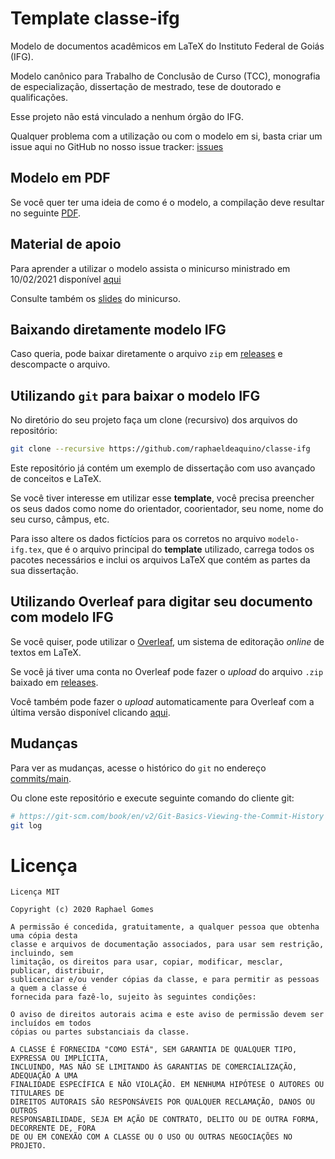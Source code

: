 # Template classe-ifg

Modelo de documentos acadêmicos em LaTeX do Instituto Federal de Goiás (IFG).

Modelo canônico para Trabalho de Conclusão de Curso (TCC), monografia de especialização, dissertação de mestrado, tese de doutorado e qualificações.

Esse projeto não está vinculado a nenhum órgão do IFG.

Qualquer problema com a utilização ou com o modelo em si, basta criar um issue aqui no GitHub no nosso issue tracker: [issues](../../issues)


## Modelo em PDF

Se você quer ter uma ideia de como é o modelo, a compilação deve resultar no seguinte [PDF](../../../classe-ifg/blob/master/modelo-ifg.pdf).


## Material de apoio

Para aprender a utilizar o modelo assista o minicurso ministrado em 10/02/2021 disponível [aqui](https://drive.google.com/file/d/1T36KlAAG79cMF4r0tCW3uirqEbTuoB11/view?usp=sharing)

Consulte também os [slides](https://www.dropbox.com/s/vet8s4kcp9nbt0c/slides-minicurso-latex.pdf?dl=0) do minicurso.


## Baixando diretamente modelo IFG

Caso queria, pode baixar diretamente o arquivo `zip` em [releases](../../releases) e descompacte o arquivo.


## Utilizando `git` para baixar o modelo IFG

No diretório do seu projeto faça um clone (recursivo) dos arquivos do repositório:
```bash
git clone --recursive https://github.com/raphaeldeaquino/classe-ifg
```

Este repositório já contém um exemplo de dissertação com uso avançado de conceitos e LaTeX. 

Se você tiver interesse em utilizar esse **template**, você precisa preencher os seus dados como nome do orientador, coorientador, seu nome, nome do seu curso, câmpus, etc.

Para isso altere os dados fictícios para os corretos no arquivo `modelo-ifg.tex`, que é o arquivo principal do **template** utilizado, carrega todos os pacotes necessários e inclui os arquivos LaTeX que contém as partes da sua dissertação.


## Utilizando Overleaf para digitar seu documento com modelo IFG

Se você quiser, pode utilizar o [Overleaf](https://www.overleaf.com), um sistema de editoração *online* de textos em LaTeX.

Se você já tiver uma conta no Overleaf pode fazer o *upload* do arquivo `.zip` baixado em [releases](../../releases).

Você também pode fazer o *upload* automaticamente para Overleaf com a última versão disponível clicando [aqui](https://overleaf.com/docs?snip_uri=https://github.com/raphaeldeaquino/classe-ifg/archive/main.zip).

## Mudanças

Para ver as mudanças, acesse o histórico do `git` no endereço [commits/main](../../commits/main).

Ou clone este repositório e execute seguinte comando do cliente git:
```bash
# https://git-scm.com/book/en/v2/Git-Basics-Viewing-the-Commit-History
git log
```


# Licença

```
Licença MIT

Copyright (c) 2020 Raphael Gomes

A permissão é concedida, gratuitamente, a qualquer pessoa que obtenha uma cópia desta 
classe e arquivos de documentação associados, para usar sem restrição, incluindo, sem 
limitação, os direitos para usar, copiar, modificar, mesclar, publicar, distribuir, 
sublicenciar e/ou vender cópias da classe, e para permitir as pessoas a quem a classe é 
fornecida para fazê-lo, sujeito às seguintes condições:

O aviso de direitos autorais acima e este aviso de permissão devem ser incluídos em todos 
cópias ou partes substanciais da classe.

A CLASSE É FORNECIDA "COMO ESTÁ", SEM GARANTIA DE QUALQUER TIPO, EXPRESSA OU IMPLÍCITA, 
INCLUINDO, MAS NÃO SE LIMITANDO ÀS GARANTIAS DE COMERCIALIZAÇÃO, ADEQUAÇÃO A UMA 
FINALIDADE ESPECÍFICA E NÃO VIOLAÇÃO. EM NENHUMA HIPÓTESE O AUTORES OU TITULARES DE 
DIREITOS AUTORAIS SÃO RESPONSÁVEIS POR QUALQUER RECLAMAÇÃO, DANOS OU OUTROS 
RESPONSABILIDADE, SEJA EM AÇÃO DE CONTRATO, DELITO OU DE OUTRA FORMA, DECORRENTE DE, FORA 
DE OU EM CONEXÃO COM A CLASSE OU O USO OU OUTRAS NEGOCIAÇÕES NO PROJETO.
```

